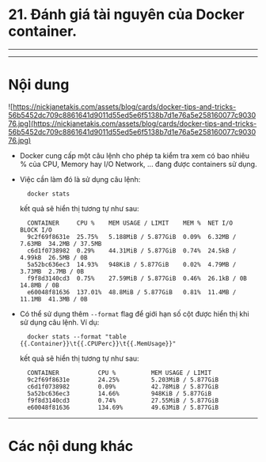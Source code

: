 # 21. Đánh giá tài nguyên của Docker container.

____
____

# <a name="content">Nội dung</a>

![https://nickjanetakis.com/assets/blog/cards/docker-tips-and-tricks-56b5452dc709c8861641d9011d55ed5e6f5138b7d1e76a5e258160077c903076.jpg](https://nickjanetakis.com/assets/blog/cards/docker-tips-and-tricks-56b5452dc709c8861641d9011d55ed5e6f5138b7d1e76a5e258160077c903076.jpg)

- Docker cung cấp một câu lệnh cho phép ta kiểm tra xem có bao nhiêu % của CPU, Memory hay I/O Network, ... đang được containers sử dụng.

- Việc cần làm đó là sử dụng câu lệnh:

        docker stats

    kết quả sẽ hiển thị tương tự như sau:

        CONTAINER     CPU %    MEM USAGE / LIMIT    MEM %  NET I/O          BLOCK I/O
        9c2f69f8631e  25.75%   5.188MiB / 5.877GiB  0.09%  6.32MB / 7.63MB  34.2MB / 37.5MB
        c6d1f0738982  0.29%    44.31MiB / 5.877GiB  0.74%  24.5kB / 4.99kB  26.5MB / 0B
        5a52bc636ec3  14.93%   948KiB / 5.877GiB    0.02%  4.79MB / 3.73MB  2.7MB / 0B
        f9f8d3140cd3  0.75%    27.59MiB / 5.877GiB  0.46%  26.1kB / 0B      14.8MB / 0B
        e60048f81636  137.01%  48.8MiB / 5.877GiB   0.81%  11.4MB / 11.1MB  41.3MB / 0B

- Có thể sử dụng thêm `--format` flag để giới hạn số cột được hiển thị khi sử dụng câu lệnh. Ví dụ:

        docker stats --format "table {{.Container}}\t{{.CPUPerc}}\t{{.MemUsage}}"

    kết quả sẽ hiển thị tương tự như sau:

        CONTAINER           CPU %          MEM USAGE / LIMIT
        9c2f69f8631e        24.25%         5.203MiB / 5.877GiB
        c6d1f0738982        0.09%          42.78MiB / 5.877GiB
        5a52bc636ec3        14.66%         948KiB / 5.877GiB
        f9f8d3140cd3        0.74%          27.55MiB / 5.877GiB
        e60048f81636        134.69%        49.63MiB / 5.877GiB
        
____

# <a name="content-others">Các nội dung khác</a>
